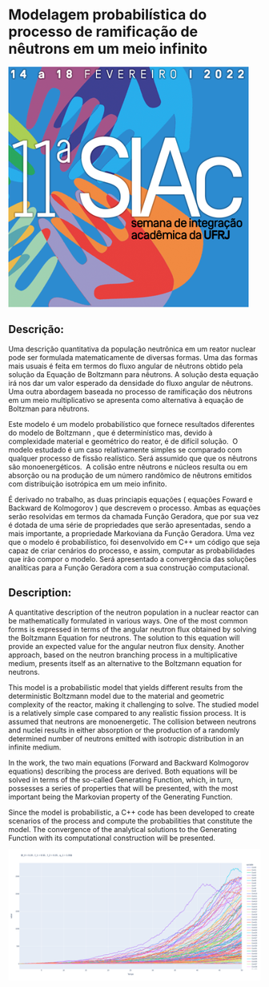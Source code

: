 # Modelagem probabilística do processo de ramificação de nêutrons em um meio infinito

![](SIAC_20220217/fig/SIAC.png)

## Descrição:

 Uma descrição quantitativa da população neutrônica em um reator nuclear pode ser formulada matematicamente de diversas formas. Uma das formas mais usuais é feita em termos do fluxo angular de nêutrons obtido pela solução da Equação de Boltzmann para nêutrons. A solução desta equação irá nos dar um valor esperado da densidade do fluxo angular de nêutrons. Uma outra abordagem baseada no processo de ramificação dos nêutrons em um meio multiplicativo se apresenta como alternativa à equação de Boltzman para nêutrons. 
 
 Este modelo é um modelo probabilístico que fornece resultados diferentes do modelo de Boltzmann , que é determinístico mas, devido à complexidade material e geométrico do reator, é de difícil solução.  O modelo estudado é um caso relativamente simples se comparado com qualquer processo de fissão realístico. Será assumido que que os nêutrons são monoenergéticos.  A colisão entre nêutrons e núcleos resulta ou em absorção ou na produção de um número randômico de nêutrons emitidos com distribuição isotrópica em um meio infinito. 
 
 É derivado no trabalho, as duas princiapis equações ( equações Foward e Backward de Kolmogorov ) que descrevem o processo. Ambas as equações serão resolvidas em termos da chamada Função Geradora, que por sua vez é dotada de uma série de propriedades que serão apresentadas, sendo a mais importante, a propriedade Markoviana da Função Geradora. Uma vez que o modelo é probabilístico, foi desenvolvido em C++ um código que seja capaz de criar cenários do processo, e assim, computar as probabilidades que irão compor o modelo. Será apresentado a convergência das soluções analíticas para a Função Geradora com a sua construção computacional.

## Description: 
A quantitative description of the neutron population in a nuclear reactor can be mathematically formulated in various ways. One of the most common forms is expressed in terms of the angular neutron flux obtained by solving the Boltzmann Equation for neutrons. The solution to this equation will provide an expected value for the angular neutron flux density. Another approach, based on the neutron branching process in a multiplicative medium, presents itself as an alternative to the Boltzmann equation for neutrons.

This model is a probabilistic model that yields different results from the deterministic Boltzmann model due to the material and geometric complexity of the reactor, making it challenging to solve. The studied model is a relatively simple case compared to any realistic fission process. It is assumed that neutrons are monoenergetic. The collision between neutrons and nuclei results in either absorption or the production of a randomly determined number of neutrons emitted with isotropic distribution in an infinite medium.

In the work, the two main equations (Forward and Backward Kolmogorov equations) describing the process are derived. Both equations will be solved in terms of the so-called Generating Function, which, in turn, possesses a series of properties that will be presented, with the most important being the Markovian property of the Generating Function.

Since the model is probabilistic, a C++ code has been developed to create scenarios of the process and compute the probabilities that constitute the model. The convergence of the analytical solutions to the Generating Function with its computational construction will be presented.

![](SIAC_20220217/fig/populacao_supercritico.png)
